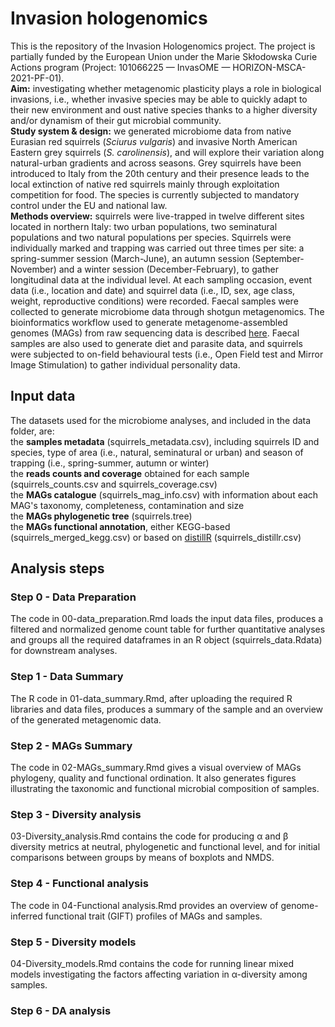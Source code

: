 # Invasion hologenomics
This is the repository of the Invasion Hologenomics project. The project is partially funded by the European Union under the Marie Skłodowska Curie Actions program (Project: 101066225 — InvasOME — HORIZON-MSCA-2021-PF-01). <br> 
**Aim:** investigating whether metagenomic plasticity plays a role in biological invasions, i.e., whether invasive species may be able to quickly adapt to their new environment and oust native species thanks to a higher diversity and/or dynamism of their gut microbial community. <br>
**Study system & design:** we generated microbiome data from native Eurasian red squirrels (*Sciurus vulgaris*) and invasive North American Eastern grey squirrels (*S. carolinensis*), and will explore their variation along natural-urban gradients and across seasons. Grey squirrels have been introduced to Italy from the 20th century and their presence leads to the local extinction of native red squirrels mainly through exploitation competition for food. The species is currently subjected to mandatory control under the EU and national law. <br>
**Methods overview:** squirrels were live-trapped in twelve different sites located in northern Italy: two urban populations, two seminatural populations and two natural populations per species. Squirrels were individually marked and trapping was carried out three times per site: a spring-summer session (March-June), an autumn session (September-November) and a winter session (December-February), to gather longitudinal data at the individual level. At each sampling occasion, event data (i.e., location and date) and squirrel data (i.e., ID, sex, age class, weight, reproductive conditions) were recorded. Faecal samples were collected to generate microbiome data through shotgun metagenomics. The bioinformatics workflow used to generate metagenome-assembled genomes (MAGs) from raw sequencing data is described [here](https://www.earthhologenome.org/bioinformatics/). Faecal samples are also used to generate diet and parasite data, and squirrels were subjected to on-field behavioural tests (i.e., Open Field test and Mirror Image Stimulation) to gather individual personality data.

## Input data
The datasets used for the microbiome analyses, and included in the data folder, are: <br>
the **samples metadata** (squirrels_metadata.csv), including squirrels ID and species, type of area (i.e., natural, seminatural or urban) and season of trapping (i.e., spring-summer, autumn or winter) <br>
the **reads counts and coverage** obtained for each sample (squirrels_counts.csv and squirrels_coverage.csv) <br>
the **MAGs catalogue** (squirrels_mag_info.csv) with information about each MAG's taxonomy, completeness, contamination and size <br>
the **MAGs phylogenetic tree** (squirrels.tree) <br>
the **MAGs functional annotation**, either KEGG-based (squirrels_merged_kegg.csv) or based on [distillR](https://github.com/anttonalberdi/distillR) (squirrels_distillr.csv) <br>
 

## Analysis steps

### Step 0 - Data Preparation
The code in 00-data_preparation.Rmd loads the input data files, produces a filtered and normalized genome count table for further quantitative analyses and groups all the required dataframes in an R object (squirrels_data.Rdata) for downstream analyses.

### Step 1 - Data Summary
The R code in 01-data_summary.Rmd, after uploading the required R libraries and data files, produces a summary of the sample and an overview of the generated metagenomic data. 

### Step 2 - MAGs Summary
The code in 02-MAGs_summary.Rmd gives a visual overview of MAGs phylogeny, quality and functional ordination. It also generates figures illustrating the taxonomic and functional microbial composition of samples. 

### Step 3 - Diversity analysis
03-Diversity_analysis.Rmd contains the code for producing α and β diversity metrics at neutral, phylogenetic and functional level, and for initial comparisons between groups by means of boxplots and NMDS.

### Step 4 - Functional analysis
The code in 04-Functional analysis.Rmd provides an overview of genome-inferred functional trait (GIFT) profiles of MAGs and samples.

### Step 5 - Diversity models
04-Diversity_models.Rmd contains the code for running linear mixed models investigating the factors affecting variation in α-diversity among samples.

### Step 6 - DA analysis
